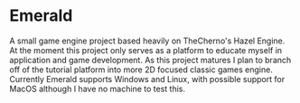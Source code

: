 # Emerald
A small game engine project based heavily on TheCherno's Hazel Engine.
At the moment this project only serves as a platform to educate myself in application and game development.
As this project matures I plan to branch off of the tutorial platform into more 2D focused classic games engine.
Currently Emerald supports Windows and Linux, with possible support for MacOS although I have no machine to test this.

